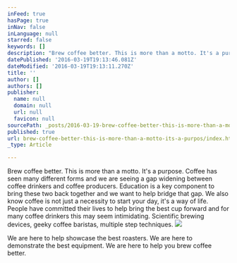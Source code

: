 ```yaml
---
inFeed: true
hasPage: true
inNav: false
inLanguage: null
starred: false
keywords: []
description: "Brew coffee better. This is more than a motto. It's a purpose. Coffee has seen many different forms and we are seeing a gap widening between coffee drinkers and coffee producers. Education is a key component to bring these two back together and we want to help bridge that gap. We also know coffee is not just a necessity to start your day, it's a way of life. People have committed their lives to help bring the best cup forward and for many coffee drinkers this may seem intimidating. Scientific brewing devices, geeky coffee baristas, multiple step techniques.\_"
datePublished: '2016-03-19T19:13:46.081Z'
dateModified: '2016-03-19T19:13:11.270Z'
title: ''
author: []
authors: []
publisher:
  name: null
  domain: null
  url: null
  favicon: null
sourcePath: _posts/2016-03-19-brew-coffee-better-this-is-more-than-a-motto-its-a-purpos.md
published: true
url: brew-coffee-better-this-is-more-than-a-motto-its-a-purpos/index.html
_type: Article

---
```

Brew coffee better. This is more than a motto. It's a purpose. Coffee has seen many different forms and we are seeing a gap widening between coffee drinkers and coffee producers. Education is a key component to bring these two back together and we want to help bridge that gap. We also know coffee is not just a necessity to start your day, it's a way of life. People have committed their lives to help bring the best cup forward and for many coffee drinkers this may seem intimidating. Scientific brewing devices, geeky coffee baristas, multiple step techniques. ![](https://the-grid-user-content.s3-us-west-2.amazonaws.com/1f028823-e609-431f-8114-c1fd6c0e6753.jpg)

We are here to help showcase the best roasters. We are here to demonstrate the best equipment. We are here to help you brew coffee better.